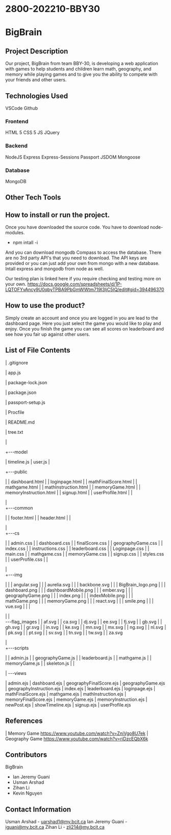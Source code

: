# 2800-202210-BBY30

# BigBrain

## Project Description
Our project, BigBrain from team BBY-30, is developing a web application with games to help students and children learn math, geography, and memory while playing games and to give you the ability to compete with your friends and other users.

## Technologies Used
VSCode
Github

### Frontend
HTML 5
CSS 5
JS
JQuery

### Backend
NodeJS
Express
Express-Sessions
Passport
JSDOM
Mongoose

### Database
MongoDB

## Other Tech Tools

## How to install or run the project.
Once you have downloaded the source code. You have to download node-modules. 
- npm intall -i

And you can download mongodb Compass to access the database. 
There are no 3rd party API's that you need to download. 
The API keys are provided or you can just add your own from mongo with a new database. 
Intall express  and mongodb from node as well. 

Our testing plan is linked here if you require checking and testing more on your own. https://docs.google.com/spreadsheets/d/1P-LQTOFYvAncy9U0qbyTPBA9PbGmWWtm719I3ljC5IQ/edit#gid=394496370

## How to use the product?
Simply create an account and once you are logged in you are lead to the dashboard page. Here you just select the game you would like to play and enjoy. Once you finish the game you can see all scores on leaderboard and see how you fair up against other users. 



## List of File Contents

|   .gitignore

|   app.js

|   package-lock.json

|   package.json

|   passport-setup.js

|   Procfile

|   README.md

|   tree.txt

|   

+---model

|       timeline.js
|       user.js
|       

+---public

|   |   dashboard.html
|   |   loginpage.html
|   |   mathFinalScore.html
|   |   mathgame.html
|   |   mathInstruction.html
|   |   memoryGame.html
|   |   memoryInstruction.html
|   |   signup.html
|   |   userProfile.html
|   |   

|   
+---common

|   |       footer.html
|   |       header.html
|   |       

|   
+---cs

|   |       admin.css
|   |       dashboard.css
|   |       finalScore.css
|   |       geographyGame.css
|   |       index.css
|   |       instructions.css
|   |       leaderboard.css
|   |       Loginpage.css
|   |       main.css
|   |       mathgame.css
|   |       memoryGame.css
|   |       signup.css
|   |       styles.css
|   |       userProfile.css
|   |       

|   
+---img

|   |   |   angular.svg
|   |   |   aurelia.svg
|   |   |   backbone.svg
|   |   |   BigBrain_logo.png
|   |   |   dashboard.png
|   |   |   dashboardMobile.png
|   |   |   ember.svg
|   |   |   geographyGame.png
|   |   |   index.png
|   |   |   indexMobile.png
|   |   |   mathGame.png
|   |   |   memoryGame.png
|   |   |   react.svg
|   |   |   smile.png
|   |   |   vue.svg
|   |   |   

|   |   
\---flag_images
|   |           af.svg
|   |           ca.svg
|   |           dj.svg
|   |           ee.svg
|   |           fj.svg
|   |           gb.svg
|   |           gh.svg
|   |           gr.svg
|   |           in.svg
|   |           ke.svg
|   |           mn.svg
|   |           mx.svg
|   |           ng.svg
|   |           nl.svg
|   |           pk.svg
|   |           pt.svg
|   |           sv.svg
|   |           tn.svg
|   |           tw.svg
|   |           za.svg

|   
+---scripts

|   |       admin.js
|   |       geographyGame.js
|   |       leaderboard.js
|   |       mathgame.js
|   |       memoryGame.js
|   |       skeleton.js
|   |       

|   \---views

|           admin.ejs
|           dashboard.ejs
|           geographyFinalScore.ejs
|           geographyGame.ejs
|           geographyInstruction.ejs
|           index.ejs
|           leaderboard.ejs
|           loginpage.ejs
|           mathFinalScore.ejs
|           mathgame.ejs
|           mathInstruction.ejs
|           memoryFinalScore.ejs
|           memoryGame.ejs
|           memoryInstruction.ejs
|           newPost.ejs
|           showTimeline.ejs
|           signup.ejs
|           userProfile.ejs

        
## References
| Memory Game https://www.youtube.com/watch?v=ZniVgo8U7ek
| Geography Game https://www.youtube.com/watch?v=riDzcEQbX6k

## Contributors
BigBrain
* Ian Jeremy Guani
* Usman Arshad
* Zihan Li
* Kevin Nguyen

## Contact Information

Usman Arshad - uarshad1@my.bcit.ca
Ian Jeremy Guani - iguani@my.bcit.ca
Zihan Li - zli214@my.bcit.ca








